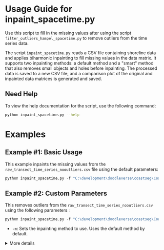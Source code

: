 # Usage Guide for inpaint_spacetime.py

Use this script to fill in the missing values after using the script `filter_outliers_hampel_spacetime.py` to remove outliers from the time series data.

The script `inpaint_spacetime.py` reads a CSV file containing shoreline data and applies biharmonic inpainting to fill missing values in the data matrix. It supports two inpainting methods: a default method and a "smart" method that also removes small objects and holes before inpainting. The processed data is saved to a new CSV file, and a comparison plot of the original and inpainted data matrices is generated and saved.

## Need Help

To view the help documentation for the script, use the following command:

```bash
python inpaint_spacetime.py --help
```

# Examples

## Example #1: Basic Usage

This example inpaints the missing values from the `raw_transect_time_series_nooutliers.csv` file using the default parameters:

```python
python inpaint_spacetime.py -f "C:\development\doodleverse\coastseg\CoastSeg\sessions\pls\ID_rpu1_datetime04-26-24__04_25_54\raw_transect_time_series_nooutliers.csv"
```

## Example #2: Custom Parameters

This removes outliers from the `raw_transect_time_series_nooutliers.csv` using the following parameters :

```python
python inpaint_spacetime.py -f "C:\development\doodleverse\coastseg\CoastSeg\sessions\pls\ID_rpu1_datetime04-26-24__04_25_54\raw_transect_time_series_nooutliers.csv" -m "smart"
```

- `-m`: Sets the inpainting method to use. Uses the default method by default.

<details>
<summary>More details</summary>
Setting the method to "smart" in the script applies biharmonic inpainting to the data matrix after removing small objects and holes from the mask of missing values.
</details>
